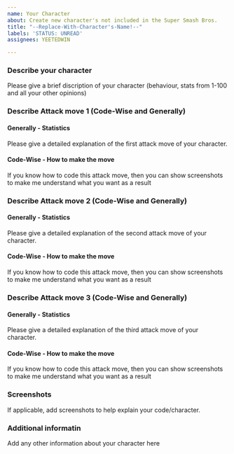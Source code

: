 ```yaml
---
name: Your Character
about: Create new character's not included in the Super Smash Bros.
title: "--Replace-With-Character's-Name!--"
labels: 'STATUS: UNREAD'
assignees: YEETEDWIN

---
```


### **Describe your character**

Please give a brief discription of your character (behaviour, stats from 1-100 and all your other opinions)

### **Describe Attack move 1 (Code-Wise and Generally)**

#### Generally - Statistics
Please give a detailed explanation of the first attack move of your character. 

#### Code-Wise - How to make the move
If you know how to code this attack move, then you can show screenshots to make me understand what you want as a result

### **Describe Attack move 2 (Code-Wise and Generally)**

#### Generally - Statistics
Please give a detailed explanation of the second attack move of your character. 

#### Code-Wise - How to make the move
If you know how to code this attack move, then you can show screenshots to make me understand what you want as a result

### **Describe Attack move 3 (Code-Wise and Generally)**

#### Generally - Statistics
Please give a detailed explanation of the third attack move of your character. 

#### Code-Wise - How to make the move
If you know how to code this attack move, then you can show screenshots to make me understand what you want as a result

### **Screenshots**

If applicable, add screenshots to help explain your code/character.

### **Additional informatin**

Add any other information about your character here
